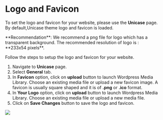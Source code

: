 # Logo and Favicon

To set the logo and favicon for your website, please use the **Unicase** page. By default,Unicase theme logo and favicon is loaded.

<div class="alert alert-info">**Recommendation**: We recommend a png file for logo which has a transparent background. The recommended resolution of logo is : **233x54 pixels**.</div>

Follow the steps to setup the logo and favicon for your website.

1. Navigate to **Unicase** page.
2. Select **General** tab.
3. In **Favicon** option, click on **upload** button to launch Wordpress Media Library. Choose an existing media file or upload a new favicon image. A favicon is usually square shaped and it is of **.png** or **.ico** format.
3. In **Your Logo** option, click on **upload** button to launch Wordpress Media Library. Choose an existing media file or upload a new media file.
4. Click on **Save Changes** button to save the logo and favicon.

![](http://transvelo.github.io/docs/unicase/images/theme-option-logo.png)



